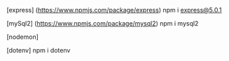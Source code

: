 
<!-- Installing dependiencies -->
[express] (https://www.npmjs.com/package/express)
npm i express@5.0.1

[mySql2] (https://www.npmjs.com/package/mysql2)
npm i mysql2

[nodemon]

[dotenv] 
npm i dotenv
